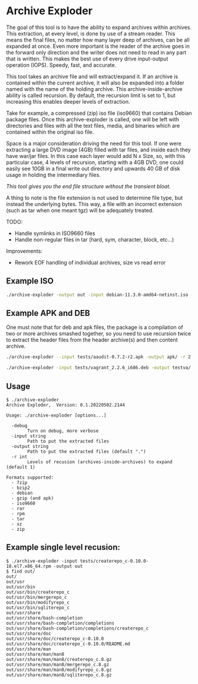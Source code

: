 # Archive Exploder

The goal of this tool is to have the ability to expand archives within archives.  This extraction, at every level, is done by use of a stream reader.  This means the final files, no matter how many layer deep of archives, can be all expanded at once.  Even more important is the reader of the archive goes in the forward only direction and the writer does not need to read in any part that is written.  This makes the best use of every drive input-output operation (IOPS).  Speedy, fast, and accurate.

This tool takes an archive file and will extract/expand it.  If an archive is contained within the current archive, it will also be expanded into a folder named with the name of the holding archive.  This archive-inside-archive ability is called recursion. By default, the recursion limit is set to 1, but increasing this enables deeper levels of extraction.

Take for example, a compressed (zip) iso file (iso9660) that contains Debian package files.  Once this archive-exploder is called, one will be left with directories and files with all the text files, media, and binaries which are contained within the original iso file.

Space is a major consideration driving the need for this tool.  If one were extracting a large DVD image (4GB) filled with tar files, and inside each they have war/jar files.  In this case each layer would add N x Size, so, with this particular case, 4 levels of recursion, starting with a 4GB DVD, one could easily see 10GB in a final write out directory and upwards 40 GB of disk usage in holding the intermediary files.

*This tool gives you the end file structure without the transient bloat.*

A thing to note is the file extension is not used to determine file type, but instead the underlying bytes.  This way, a file with an incorrect extension (such as tar when one meant tgz) will be adequately treated.


TODO:
- Handle symlinks in ISO9660 files
- Handle non-regular files in tar (hard, sym, character, block, etc...)

Improvements:
- Rework EOF handling of individual archives, size vs read error

## Example ISO
```bash
./archive-exploder -output out -input debian-11.3.0-amd64-netinst.iso -r 3
```

## Example APK and DEB
One must note that for deb and apk files, the package is a compilation of two or more archives smashed together, so you need to use recursion twice to extract the header files from the header archive(s) and then content archive.
```bash
./archive-exploder --input tests/aaudit-0.7.2-r2.apk -output apk/ -r 2
```

```bash
./archive-exploder -input tests/vagrant_2.2.6_i686.deb -output testva/ -r 2
```

## Usage
```
$ ./archive-exploder
Archive Exploder,  Version: 0.1.20220502.2144

Usage: ./archive-exploder [options...]

  -debug
        Turn on debug, more verbose
  -input string
        Path to put the extracted files
  -output string
        Path to put the extracted files (default ".")
  -r int
        Levels of recusion (archives-inside-archives) to expand (default 1)

Formats supported:
  - 7zip
  - bzip2
  - debian
  - gzip (and apk)
  - iso9660
  - rar
  - rpm
  - tar
  - xz
  - zip
```

## Example single level recusion:

```
$ ./archive-exploder -input tests/createrepo_c-0.10.0-18.el7.x86_64.rpm -output out
$ find out/
out/
out/usr
out/usr/bin
out/usr/bin/createrepo_c
out/usr/bin/mergerepo_c
out/usr/bin/modifyrepo_c
out/usr/bin/sqliterepo_c
out/usr/share
out/usr/share/bash-completion
out/usr/share/bash-completion/completions
out/usr/share/bash-completion/completions/createrepo_c
out/usr/share/doc
out/usr/share/doc/createrepo_c-0.10.0
out/usr/share/doc/createrepo_c-0.10.0/README.md
out/usr/share/man
out/usr/share/man/man8
out/usr/share/man/man8/createrepo_c.8.gz
out/usr/share/man/man8/mergerepo_c.8.gz
out/usr/share/man/man8/modifyrepo_c.8.gz
out/usr/share/man/man8/sqliterepo_c.8.gz
```
